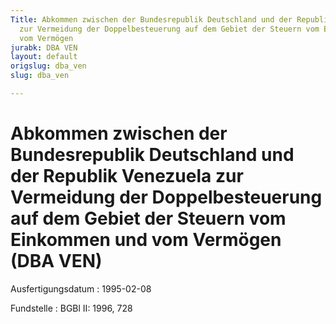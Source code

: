 ```yaml
---
Title: Abkommen zwischen der Bundesrepublik Deutschland und der Republik Venezuela
  zur Vermeidung der Doppelbesteuerung auf dem Gebiet der Steuern vom Einkommen und
  vom Vermögen
jurabk: DBA VEN
layout: default
origslug: dba_ven
slug: dba_ven

---
```


# Abkommen zwischen der Bundesrepublik Deutschland und der Republik Venezuela zur Vermeidung der Doppelbesteuerung auf dem Gebiet der Steuern vom Einkommen und vom Vermögen (DBA VEN)

Ausfertigungsdatum
:   1995-02-08

Fundstelle
:   BGBl II: 1996, 728

